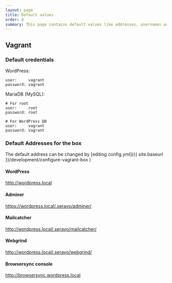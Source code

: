 ```yaml
---
layout: page
title: Default values
order: 4
summary: This page contains default values like addresses, usernames and passwords used in Vagrant box.
---
```

## Vagrant
### Default credentials

WordPress:

```
user:     vagrant
password: vagrant
```

MariaDB (MySQL):

```
# For root
user:     root
password: root

# For WordPress DB
user:     vagrant
password: vagrant
```
### Default Addresses for the box
The default address can be changed by [editing config.yml]({{ site.baseurl }}/development/configure-vagrant-box )

#### WordPress
http://wordpress.local

#### Adminer
https://wordpress.local/.seravo/adminer/

#### Mailcatcher
http://wordpress.local/.seravo/mailcatcher/

#### Webgrind
http://wordpress.local/.seravo/webgrind/

#### Browsersync console
http://browsersync.wordpress.local
